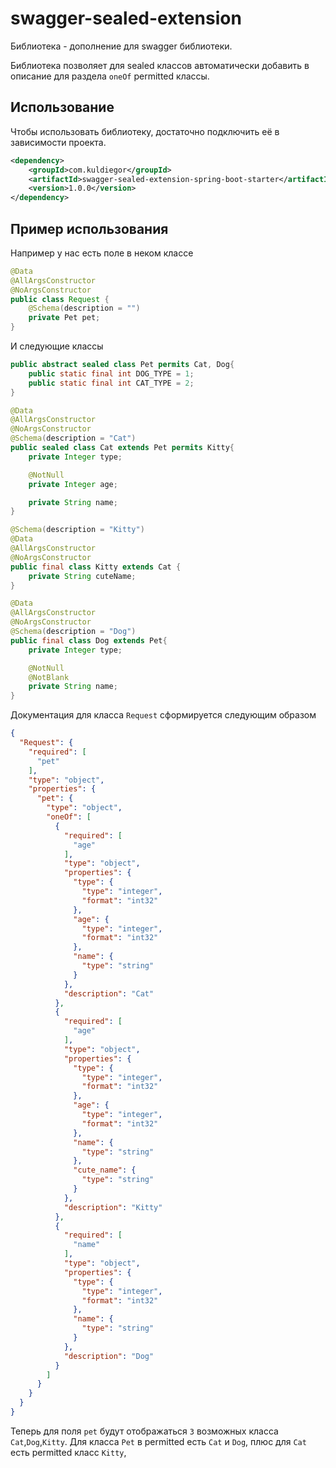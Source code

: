 # swagger-sealed-extension
Библиотека - дополнение для swagger библиотеки.

Библиотека позволяет для sealed классов автоматически добавить в описание для раздела `oneOf` permitted классы.

## Использование
Чтобы использовать библиотеку, достаточно подключить её в зависимости проекта.

```xml
<dependency>
    <groupId>com.kuldiegor</groupId>
    <artifactId>swagger-sealed-extension-spring-boot-starter</artifactId>
    <version>1.0.0</version>
</dependency>
```

## Пример использования
Например у нас есть поле в неком классе
```java
@Data
@AllArgsConstructor
@NoArgsConstructor
public class Request {
    @Schema(description = "")
    private Pet pet;
}
```
И следующие классы
```java
public abstract sealed class Pet permits Cat, Dog{
    public static final int DOG_TYPE = 1;
    public static final int CAT_TYPE = 2;
}
```
```java
@Data
@AllArgsConstructor
@NoArgsConstructor
@Schema(description = "Cat")
public sealed class Cat extends Pet permits Kitty{
    private Integer type;

    @NotNull
    private Integer age;

    private String name;
}
```
```java
@Schema(description = "Kitty")
@Data
@AllArgsConstructor
@NoArgsConstructor
public final class Kitty extends Cat {
    private String cuteName;
}
```
```java
@Data
@AllArgsConstructor
@NoArgsConstructor
@Schema(description = "Dog")
public final class Dog extends Pet{
    private Integer type;

    @NotNull
    @NotBlank
    private String name;
}
```

Документация для класса `Request` сформируется следующим образом

```json
{
  "Request": {
    "required": [
      "pet"
    ],
    "type": "object",
    "properties": {
      "pet": {
        "type": "object",
        "oneOf": [
          {
            "required": [
              "age"
            ],
            "type": "object",
            "properties": {
              "type": {
                "type": "integer",
                "format": "int32"
              },
              "age": {
                "type": "integer",
                "format": "int32"
              },
              "name": {
                "type": "string"
              }
            },
            "description": "Cat"
          },
          {
            "required": [
              "age"
            ],
            "type": "object",
            "properties": {
              "type": {
                "type": "integer",
                "format": "int32"
              },
              "age": {
                "type": "integer",
                "format": "int32"
              },
              "name": {
                "type": "string"
              },
              "cute_name": {
                "type": "string"
              }
            },
            "description": "Kitty"
          },
          {
            "required": [
              "name"
            ],
            "type": "object",
            "properties": {
              "type": {
                "type": "integer",
                "format": "int32"
              },
              "name": {
                "type": "string"
              }
            },
            "description": "Dog"
          }
        ]
      }
    }
  }
}
```

Теперь для поля `pet` будут отображаться `3` возможных класса `Cat`,`Dog`,`Kitty`. Для класса `Pet` в permitted есть `Cat` и `Dog`, плюс для `Cat` есть permitted класс `Kitty`,
